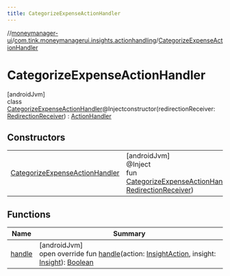 ```yaml
---
title: CategorizeExpenseActionHandler
---
```

//[moneymanager-ui](../../../index.html)/[com.tink.moneymanagerui.insights.actionhandling](../index.html)/[CategorizeExpenseActionHandler](index.html)



# CategorizeExpenseActionHandler



[androidJvm]\
class [CategorizeExpenseActionHandler](index.html)@Injectconstructor(redirectionReceiver: [RedirectionReceiver](../../se.tink.android.redirection/-redirection-receiver/index.html)) : [ActionHandler](../-action-handler/index.html)



## Constructors


| | |
|---|---|
| [CategorizeExpenseActionHandler](-categorize-expense-action-handler.html) | [androidJvm]<br>@Inject<br>fun [CategorizeExpenseActionHandler](-categorize-expense-action-handler.html)(redirectionReceiver: [RedirectionReceiver](../../se.tink.android.redirection/-redirection-receiver/index.html)) |


## Functions


| Name | Summary |
|---|---|
| [handle](handle.html) | [androidJvm]<br>open override fun [handle](handle.html)(action: [InsightAction](../../com.tink.model.insights/-insight-action/index.html), insight: [Insight](../../com.tink.model.insights/-insight/index.html)): [Boolean](https://kotlinlang.org/api/latest/jvm/stdlib/kotlin/-boolean/index.html) |

